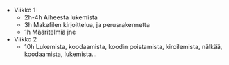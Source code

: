 * Viikko 1
  * 2h-4h Aiheesta lukemista
  * 3h Makefilen kirjoittelua, ja perusrakennetta
  * 1h Määritelmiä jne
* Viikko 2
  * 10h Lukemista, koodaamista, koodin poistamista, kiroilemista, nälkää, koodaamista, lukemista...
